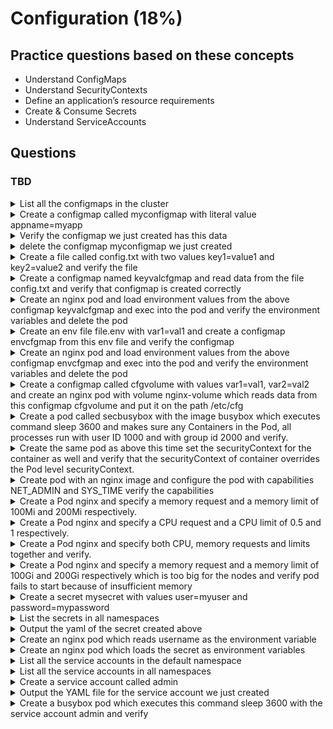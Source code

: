 # Configuration (18%)

## Practice questions based on these concepts

* Understand ConfigMaps
* Understand SecurityContexts
* Define an application’s resource requirements
* Create & Consume Secrets
* Understand ServiceAccounts

## Questions

### TBD

<details><summary>List all the configmaps in the cluster</summary>
<p>
   
```
kubectl get cm
     or
kubectl get configmap
```
</p>
</details>


<details><summary>Create a configmap called myconfigmap with literal value appname=myapp</summary>
<p>
   
```
kubectl create cm myconfigmap --from-literal=appname=myapp
```
</p>
</details>


<details><summary>Verify the configmap we just created has this data</summary>
<p>
   
```
// you will see under data
kubectl get cm -o yaml
         or
kubectl describe cm
```
</p>
</details>


<details><summary>delete the configmap myconfigmap we just created</summary>
<p>
   
```
kubectl delete cm myconfigmap
```
</p>
</details>


<details><summary>Create a file called config.txt with two values key1=value1 and key2=value2 and verify the file</summary>
<p>
   
```
cat >> config.txt << EOF
key1=value1
key2=value2
EOF

cat config.txt
```
</p>
</details>


<details><summary>Create a configmap named keyvalcfgmap and read data from the file config.txt and verify that configmap is created correctly</summary>
<p>
   
```
kubectl create cm keyvalcfgmap --from-file=config.txt

kubectl get cm keyvalcfgmap -o yaml
```
</p>
</details>



<details><summary>Create an nginx pod and load environment values from the above configmap keyvalcfgmap and exec into the pod and verify the environment variables and delete the pod</summary>
<p>
   
```
// first run this command to save the pod yml
kubectl run nginx --image=nginx --restart=Never --dry-run -o yaml > nginx-pod.yml

// edit the yml to below file and create
apiVersion: v1
kind: Pod
metadata:
  creationTimestamp: null
  labels:
    run: nginx
  name: nginx
spec:
  containers:
  - image: nginx
    name: nginx
    resources: {}
    envFrom:
    - configMapRef:
        name: keyvalcfgmap
  dnsPolicy: ClusterFirst
  restartPolicy: Never
status: {}

kubectl create -f nginx-pod.yml

// verify
kubectl exec -it nginx -- env
kubectl delete po nginx
```
</p>
</details>


<details><summary>Create an env file file.env with var1=val1 and create a configmap envcfgmap from this env file and verify the configmap</summary>
<p>
   
```
echo var1=val1 > file.env
cat file.env

kubectl create cm envcfgmap --from-env-file=file.env
kubectl get cm envcfgmap -o yaml --export
```
</p>
</details>


<details><summary>Create an nginx pod and load environment values from the above configmap envcfgmap and exec into the pod and verify the environment variables and delete the pod</summary>
<p>
   
```
// first run this command to save the pod yml
kubectl run nginx --image=nginx --restart=Never --dry-run -o yaml > nginx-pod.yml

// edit the yml to below file and create
apiVersion: v1
kind: Pod
metadata:
  creationTimestamp: null
  labels:
    run: nginx
  name: nginx
spec:
  containers:
  - image: nginx
    name: nginx
    resources: {}
    env:
    - name: ENVIRONMENT
      valueFrom:
        configMapKeyRef:
          name: envcfgmap
          key: var1
  dnsPolicy: ClusterFirst
  restartPolicy: Never
status: {}

kubectl create -f nginx-pod.yml

// verify
kubectl exec -it nginx -- env
kubectl delete po nginx
```
</p>
</details>


<details><summary>Create a configmap called cfgvolume with values var1=val1, var2=val2 and create an nginx pod with volume nginx-volume which reads data from this configmap cfgvolume and put it on the path /etc/cfg</summary>
<p>
   
```
// first create a configmap cfgvolume
kubectl create cm cfgvolume --from-literal=var1=val1 --from-literal=var2=val2

// verify the configmap
kubectl describe cm cfgvolume

// create the config map 
apiVersion: v1
kind: Pod
metadata:
  creationTimestamp: null
  labels:
    run: nginx
  name: nginx
spec:
  volumes:
  - name: nginx-volume
    configMap:
      name: cfgvolume
  containers:
  - image: nginx
    name: nginx
    resources: {}
    volumeMounts:
    - name: nginx-volume
      mountPath: /etc/cfg
  dnsPolicy: ClusterFirst
  restartPolicy: Never
status: {}

kubectl create -f nginx-volume.yml

// exec into the pod
kubectl exec -it nginx -- /bin/sh

// check the path
cd /etc/cfg
ls
```
</p>
</details>


<details><summary>Create a pod called secbusybox with the image busybox which executes command sleep 3600 and makes sure any Containers in the Pod, all processes run with user ID 1000 and with group id 2000 and verify.</summary>
<p>
   
```
// create yml file with dry-run
kubectl run secbusybox --image=busybox --restart=Never --dry-run -o yaml -- /bin/sh -c "sleep 3600;" > busybox.yml

// edit the pod like below and create
apiVersion: v1
kind: Pod
metadata:
  creationTimestamp: null
  labels:
    run: secbusybox
  name: secbusybox
spec:
  securityContext: # add security context
    runAsUser: 1000
    runAsGroup: 2000
  containers:
  - args:
    - /bin/sh
    - -c
    - sleep 3600;
    image: busybox
    name: secbusybox
    resources: {}
  dnsPolicy: ClusterFirst
  restartPolicy: Never
status: {}

kubectl create -f busybox.yml

// verify
kubectl exec -it secbusybox -- sh
id // it will show the id and group
```
</p>
</details>


<details><summary>Create the same pod as above this time set the securityContext for the container as well and verify that the securityContext of container overrides the Pod level securityContext.</summary>
<p>
   
```
// create yml file with dry-run
kubectl run secbusybox --image=busybox --restart=Never --dry-run -o yaml -- /bin/sh -c "sleep 3600;" > busybox.yml

// edit the pod like below and create
apiVersion: v1
kind: Pod
metadata:
  creationTimestamp: null
  labels:
    run: secbusybox
  name: secbusybox
spec:
  securityContext:
    runAsUser: 1000
  containers:
  - args:
    - /bin/sh
    - -c
    - sleep 3600;
    image: busybox
    securityContext:
      runAsUser: 2000
    name: secbusybox
    resources: {}
  dnsPolicy: ClusterFirst
  restartPolicy: Never
status: {}

kubectl create -f busybox.yml

// verify
kubectl exec -it secbusybox -- sh
id // you can see container securityContext overides the Pod level
```
</p>
</details>


<details><summary>Create pod with an nginx image and configure the pod with capabilities NET_ADMIN and SYS_TIME verify the capabilities</summary>
<p>
   
```
// create the yaml file
kubectl run nginx --image=nginx --restart=Never --dry-run -o yaml > nginx.yml

// edit as below and create pod
apiVersion: v1
kind: Pod
metadata:
  creationTimestamp: null
  labels:
    run: nginx
  name: nginx
spec:
  containers:
  - image: nginx
    securityContext:
      capabilities:
        add: ["SYS_TIME", "NET_ADMIN"]
    name: nginx
    resources: {}
  dnsPolicy: ClusterFirst
  restartPolicy: Never
status: {}

kubectl create -f nginx.yml

// exec and verify
kubectl exec -it nginx -- sh
cd /proc/1
cat status

// you should see these values
CapPrm: 00000000aa0435fb
CapEff: 00000000aa0435fb
```
</p>
</details>


<details><summary>Create a Pod nginx and specify a memory request and a memory limit of 100Mi and 200Mi respectively.</summary>
<p>
   
```
// create a yml file
kubectl run nginx --image=nginx --restart=Never --dry-run -o yaml > nginx.yml

// add the resources section and create
apiVersion: v1
kind: Pod
metadata:
  creationTimestamp: null
  labels:
    run: nginx
  name: nginx
spec:
  containers:
  - image: nginx
    name: nginx
    resources: 
      requests:
        memory: "100Mi"
      limits:
        memory: "200Mi"
  dnsPolicy: ClusterFirst
  restartPolicy: Never
status: {}

kubectl create -f nginx.yml

// verify
kubectl top pod
```
</p>
</details>


<details><summary>Create a Pod nginx and specify a CPU request and a CPU limit of 0.5 and 1 respectively.</summary>
<p>
   
```
// create a yml file
kubectl run nginx --image=nginx --restart=Never --dry-run -o yaml > nginx.yml

// add the resources section and create
apiVersion: v1
kind: Pod
metadata:
  creationTimestamp: null
  labels:
    run: nginx
  name: nginx
spec:
  containers:
  - image: nginx
    name: nginx
    resources:
      requests:
        cpu: "0.5"
      limits:
        cpu: "1"
  dnsPolicy: ClusterFirst
  restartPolicy: Never
status: {}

kubectl create -f nginx.yml

// verify
kubectl top pod
```
</p>
</details>


<details><summary>Create a Pod nginx and specify both CPU, memory requests and limits together and verify.</summary>
<p>
   
```
// create a yml file
kubectl run nginx --image=nginx --restart=Never --dry-run -o yaml > nginx.yml

// add the resources section and create
apiVersion: v1
kind: Pod
metadata:
  creationTimestamp: null
  labels:
    run: nginx
  name: nginx
spec:
  containers:
  - image: nginx
    name: nginx
    resources:
      requests:
        memory: "100Mi"
        cpu: "0.5"
      limits:
        memory: "200Mi"
        cpu: "1"
  dnsPolicy: ClusterFirst
  restartPolicy: Never
status: {}

kubectl create -f nginx.yml

// verify
kubectl top pod
```
</p>
</details>


<details><summary>Create a Pod nginx and specify a memory request and a memory limit of 100Gi and 200Gi respectively which is too big for the nodes and verify pod fails to start because of insufficient memory</summary>
<p>
   
```
// create a yml file
kubectl run nginx --image=nginx --restart=Never --dry-run -o yaml > nginx.yml

// add the resources section and create
apiVersion: v1
kind: Pod
metadata:
  creationTimestamp: null
  labels:
    run: nginx
  name: nginx
spec:
  containers:
  - image: nginx
    name: nginx
    resources:
      requests:
        memory: "100Gi"
        cpu: "0.5"
      limits:
        memory: "200Gi"
        cpu: "1"
  dnsPolicy: ClusterFirst
  restartPolicy: Never
status: {}

kubectl create -f nginx.yml

// verify
kubectl describe po nginx // you can see pending state
```
</p>
</details>


<details><summary>Create a secret mysecret with values user=myuser and password=mypassword</summary>
<p>
   
```
kubectl create secret generic my-secret --from-literal=username=user --from-literal=password=mypassword
```
</p>
</details>


<details><summary>List the secrets in all namespaces</summary>
<p>
   
```
kubectl get secret --all-namespaces
```
</p>
</details>


<details><summary>Output the yaml of the secret created above</summary>
<p>
   
```
kubectl get secret my-secret -o yaml
```
</p>
</details>


<details><summary>Create an nginx pod which reads username as the environment variable</summary>
<p>
   
```
// create a yml file
kubectl run nginx --image=nginx --restart=Never --dry-run -o yaml > nginx.yml

// add env section below and create
apiVersion: v1
kind: Pod
metadata:
  creationTimestamp: null
  labels:
    run: nginx
  name: nginx
spec:
  containers:
  - image: nginx
    name: nginx
    env:
    - name: USER_NAME
      valueFrom:
        secretKeyRef:
          name: my-secret
          key: username
    resources: {}
  dnsPolicy: ClusterFirst
  restartPolicy: Never
status: {}

kubectl create -f nginx.yml

//verify
kubectl exec -it nginx -- env
```
</p>
</details>


<details><summary>Create an nginx pod which loads the secret as environment variables</summary>
<p>
   
```
// create a yml file
kubectl run nginx --image=nginx --restart=Never --dry-run -o yaml > nginx.yml

// add env section below and create
apiVersion: v1
kind: Pod
metadata:
  creationTimestamp: null
  labels:
    run: nginx
  name: nginx
spec:
  containers:
  - image: nginx
    name: nginx
    envFrom:
    - secretRef:
        name: my-secret
    resources: {}
  dnsPolicy: ClusterFirst
  restartPolicy: Never
status: {}

kubectl create -f nginx.yml

//verify
kubectl exec -it nginx -- env
```
</p>
</details>


<details><summary>List all the service accounts in the default namespace</summary>
<p>
   
```
kubectl get sa
```
</p>
</details>


<details><summary>List all the service accounts in all namespaces</summary>
<p>
   
```
kubectl get sa --all-namespaces
```
</p>
</details>


<details><summary>Create a service account called admin</summary>
<p>
   
```
kubectl create sa admin
```
</p>
</details>


<details><summary>Output the YAML file for the service account we just created</summary>
<p>
   
```
kubectl get sa admin -o yaml
```
</p>
</details>


<details><summary>Create a busybox pod which executes this command sleep 3600 with the service account admin and verify</summary>
<p>
   
```
kubectl run busybox --image=busybox --restart=Never --dry-run -o yaml -- /bin/sh -c "sleep 3600" > busybox.yml

kubectl create -f busybox.yml

apiVersion: v1
kind: Pod
metadata:
  creationTimestamp: null
  labels:
    run: busybox
  name: busybox
spec:
  serviceAccountName: admin
  containers:
  - args:
    - /bin/sh
    - -c
    - sleep 3600
    image: busybox
    name: busybox
    resources: {}
  dnsPolicy: ClusterFirst
  restartPolicy: Never
status: {}

// verify
kubectl describe po busybox
```
</p>
</details>

